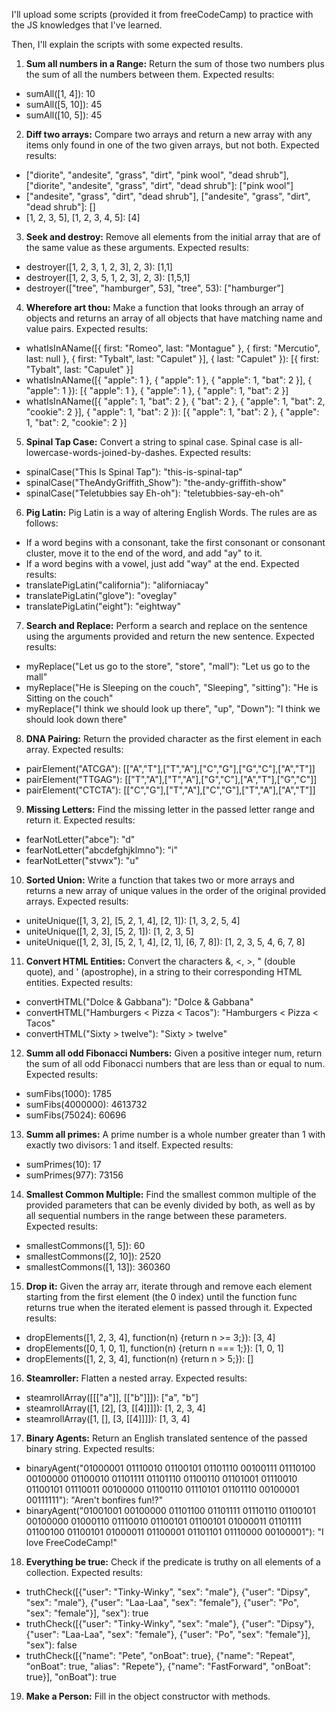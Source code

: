 I'll upload some scripts (provided it from freeCodeCamp) to practice with the JS knowledges that I've learned.

Then, I'll explain the scripts with some expected results.

1. **Sum all numbers in a Range:**
Return the sum of those two numbers plus the sum of all the numbers between them. Expected results:
- sumAll([1, 4]): 10
- sumAll([5, 10]): 45
- sumAll([10, 5]): 45

2. **Diff two arrays:**
Compare two arrays and return a new array with any items only found in one of the two given arrays, but not both. Expected results:
- ["diorite", "andesite", "grass", "dirt", "pink wool", "dead shrub"], ["diorite", "andesite", "grass", "dirt", "dead shrub"]: ["pink wool"]
- ["andesite", "grass", "dirt", "dead shrub"], ["andesite", "grass", "dirt", "dead shrub"]: []
- [1, 2, 3, 5], [1, 2, 3, 4, 5]: [4]

3. **Seek and destroy:**
Remove all elements from the initial array that are of the same value as these arguments. Expected results:
- destroyer([1, 2, 3, 1, 2, 3], 2, 3): [1,1]
- destroyer([1, 2, 3, 5, 1, 2, 3], 2, 3): [1,5,1]
- destroyer(["tree", "hamburger", 53], "tree", 53): ["hamburger"]

4. **Wherefore art thou:**
Make a function that looks through an array of objects and returns an array of all objects that have matching name and value pairs. Expected results:
- whatIsInAName([{ first: "Romeo", last: "Montague" }, { first: "Mercutio", last: null }, { first: "Tybalt", last: "Capulet" }], { last: "Capulet" }): [{ first: "Tybalt", last: "Capulet" }]
- whatIsInAName([{ "apple": 1 }, { "apple": 1 }, { "apple": 1, "bat": 2 }], { "apple": 1 }): [{ "apple": 1 }, { "apple": 1 }, { "apple": 1, "bat": 2 }]
- whatIsInAName([{ "apple": 1, "bat": 2 }, { "bat": 2 }, { "apple": 1, "bat": 2, "cookie": 2 }], { "apple": 1, "bat": 2 }): [{ "apple": 1, "bat": 2 }, { "apple": 1, "bat": 2, "cookie": 2 }]

5. **Spinal Tap Case:**
Convert a string to spinal case. Spinal case is all-lowercase-words-joined-by-dashes. Expected results:
- spinalCase("This Is Spinal Tap"): "this-is-spinal-tap"
- spinalCase("TheAndyGriffith_Show"): "the-andy-griffith-show"
- spinalCase("Teletubbies say Eh-oh"): "teletubbies-say-eh-oh"

6. **Pig Latin:**
Pig Latin is a way of altering English Words. The rules are as follows:
- If a word begins with a consonant, take the first consonant or consonant cluster, move it to the end of the word, and add "ay" to it.
- If a word begins with a vowel, just add "way" at the end.
Expected results:
- translatePigLatin("california"): "aliforniacay"
- translatePigLatin("glove"): "oveglay"
- translatePigLatin("eight"): "eightway"

7. **Search and Replace:**
Perform a search and replace on the sentence using the arguments provided and return the new sentence. Expected results:
- myReplace("Let us go to the store", "store", "mall"): "Let us go to the mall"
- myReplace("He is Sleeping on the couch", "Sleeping", "sitting"): "He is Sitting on the couch"
- myReplace("I think we should look up there", "up", "Down"): "I think we should look down there"

8. **DNA Pairing:**
Return the provided character as the first element in each array. Expected results:
- pairElement("ATCGA"): [["A","T"],["T","A"],["C","G"],["G","C"],["A","T"]]
- pairElement("TTGAG"): [["T","A"],["T","A"],["G","C"],["A","T"],["G","C"]]
- pairElement("CTCTA"): [["C","G"],["T","A"],["C","G"],["T","A"],["A","T"]]

9. **Missing Letters:**
Find the missing letter in the passed letter range and return it. Expected results:
- fearNotLetter("abce"): "d"
- fearNotLetter("abcdefghjklmno"): "i"
- fearNotLetter("stvwx"): "u"

10. **Sorted Union:**
Write a function that takes two or more arrays and returns a new array of unique values in the order of the original provided arrays. Expected results:
- uniteUnique([1, 3, 2], [5, 2, 1, 4], [2, 1]): [1, 3, 2, 5, 4]
- uniteUnique([1, 2, 3], [5, 2, 1]): [1, 2, 3, 5]
- uniteUnique([1, 2, 3], [5, 2, 1, 4], [2, 1], [6, 7, 8]): [1, 2, 3, 5, 4, 6, 7, 8]

11. **Convert HTML Entities:**
Convert the characters &, <, >, " (double quote), and ' (apostrophe), in a string to their corresponding HTML entities. Expected results:
- convertHTML("Dolce & Gabbana"): "Dolce &amp; Gabbana"
- convertHTML("Hamburgers < Pizza < Tacos"): "Hamburgers &lt; Pizza &lt; Tacos"
- convertHTML("Sixty > twelve"): "Sixty &gt; twelve"

12. **Summ all odd Fibonacci Numbers:**
Given a positive integer num, return the sum of all odd Fibonacci numbers that are less than or equal to num. Expected results:
- sumFibs(1000): 1785
- sumFibs(4000000): 4613732
- sumFibs(75024): 60696

13. **Summ all primes:**
A prime number is a whole number greater than 1 with exactly two divisors: 1 and itself. Expected results:
- sumPrimes(10): 17
- sumPrimes(977): 73156

14. **Smallest Common Multiple:**
Find the smallest common multiple of the provided parameters that can be evenly divided by both, as well as by all sequential numbers in the range between these parameters. Expected results:
- smallestCommons([1, 5]): 60
- smallestCommons([2, 10]): 2520
- smallestCommons([1, 13]): 360360

15. **Drop it:**
Given the array arr, iterate through and remove each element starting from the first element (the 0 index) until the function func returns true when the iterated element is passed through it. Expected results:
- dropElements([1, 2, 3, 4], function(n) {return n >= 3;}): [3, 4]
- dropElements([0, 1, 0, 1], function(n) {return n === 1;}): [1, 0, 1]
- dropElements([1, 2, 3, 4], function(n) {return n > 5;}): []

16. **Steamroller:**
Flatten a nested array. Expected results:
- steamrollArray([[["a"]], [["b"]]]): ["a", "b"]
- steamrollArray([1, [2], [3, [[4]]]]): [1, 2, 3, 4]
- steamrollArray([1, [], [3, [[4]]]]): [1, 3, 4]

17. **Binary Agents:**
Return an English translated sentence of the passed binary string. Expected results:
- binaryAgent("01000001 01110010 01100101 01101110 00100111 01110100 00100000 01100010 01101111 01101110 01100110 01101001 01110010 01100101 01110011 00100000 01100110 01110101 01101110 00100001 00111111"): "Aren't bonfires fun!?"
- binaryAgent("01001001 00100000 01101100 01101111 01110110 01100101 00100000 01000110 01110010 01100101 01100101 01000011 01101111 01100100 01100101 01000011 01100001 01101101 01110000 00100001"): "I love FreeCodeCamp!"

18. **Everything be true:**
Check if the predicate is truthy on all elements of a collection. Expected results:
- truthCheck([{"user": "Tinky-Winky", "sex": "male"}, {"user": "Dipsy", "sex": "male"}, {"user": "Laa-Laa", "sex": "female"}, {"user": "Po", "sex": "female"}], "sex"): true
- truthCheck([{"user": "Tinky-Winky", "sex": "male"}, {"user": "Dipsy"}, {"user": "Laa-Laa", "sex": "female"}, {"user": "Po", "sex": "female"}], "sex"): false
- truthCheck([{"name": "Pete", "onBoat": true}, {"name": "Repeat", "onBoat": true, "alias": "Repete"}, {"name": "FastForward", "onBoat": true}], "onBoat"): true

19. **Make a Person:**
Fill in the object constructor with methods.
